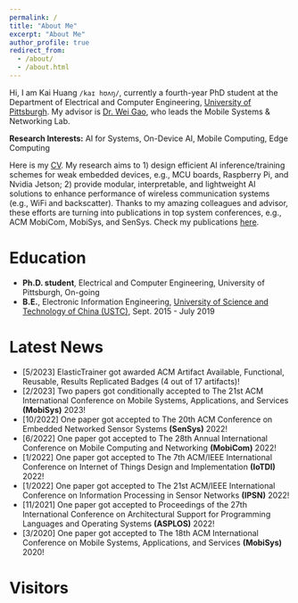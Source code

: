 ```yaml
---
permalink: /
title: "About Me"
excerpt: "About Me"
author_profile: true
redirect_from: 
  - /about/
  - /about.html
---
```



Hi, I am Kai Huang `/kaɪ hʊʌŋ/`, currently a fourth-year PhD student at the Department of Electrical and Computer Engineering, [University of Pittsburgh](https://www.pitt.edu/). My advisor is [Dr. Wei Gao](https://sites.pitt.edu/~weigao/), who leads the Mobile Systems & Networking Lab. 

**Research Interests:** AI for Systems, On-Device AI, Mobile Computing, Edge Computing

Here is my [CV](http://hellokevin07.github.io/files/CV_KaiHuang.pdf). My research aims to 1) design efficient AI inference/training schemes for weak embedded devices, e.g., MCU boards, Raspberry Pi, and Nvidia Jetson; 2) provide modular, interpretable, and lightweight AI solutions to enhance performance of wireless communication systems (e.g., WiFi and backscatter). Thanks to my amazing colleagues and advisor, these efforts are turning into publications in top system conferences, e.g., ACM MobiCom, MobiSys, and SenSys. Check my publications [here](https://hellokevin07.github.io/publications/).


# Education
* <b>Ph.D. student</b>, Electrical and Computer Engineering, University of Pittsburgh, On-going
* <b>B.E.</b>, Electronic Information Engineering, [University of Science and Technology of China (USTC)](https://en.ustc.edu.cn/), Sept. 2015 - July 2019


# Latest News
* [5/2023] ElasticTrainer got awarded ACM Artifact Available, Functional, Reusable, Results Replicated Badges (4 out of 17 artifacts)!
* [2/2023] Two papers got conditionally accepted to The 21st ACM International Conference on Mobile Systems, Applications, and Services <b>(MobiSys)</b> 2023!
* [10/2022] One paper got accepted to The 20th ACM Conference on Embedded Networked Sensor Systems <b>(SenSys)</b> 2022!
* [6/2022] One paper got accepted to The 28th Annual International Conference on Mobile Computing and Networking <b>(MobiCom)</b> 2022!
* [1/2022] One paper got accepted to The 7th ACM/IEEE International Conference on Internet of Things Design and Implementation <b>(IoTDI)</b> 2022!
* [1/2022] One paper got accepted to The 21st ACM/IEEE International Conference on Information Processing in Sensor Networks <b>(IPSN)</b> 2022!
* [11/2021] One paper got accepted to Proceedings of the 27th International Conference on Architectural Support for Programming Languages and Operating Systems <b>(ASPLOS)</b> 2022!
* [3/2020] One paper got accepted to The 18th ACM International Conference on Mobile Systems, Applications, and Services <b>(MobiSys)</b> 2020!

# Visitors
<script type="text/javascript" id="clustrmaps" src="//cdn.clustrmaps.com/map_v2.js?cl=ffffff&w=200&t=n&d=g7u5IUOs5t68iO-I4a8qm8n-jEiqio_uFKOmjHZBpT4&co=2589cf"></script>
